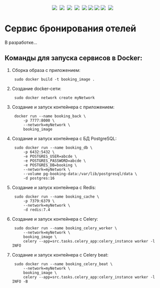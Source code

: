 <div id="header" align="center">
<img src="https://img.shields.io/badge/Python-black?style=for-the-badge&logo=python&logoColor=yellow"/>&nbsp;
<img src="https://img.shields.io/badge/FastAPI-black?style=for-the-badge&logo=fastapi&logoColor=009688"/>&nbsp;
<img src="https://img.shields.io/badge/SQLAlchemy-black?style=for-the-badge&logo=sqlalchemy&logoColor=D71F00"/>&nbsp;
<img src="https://img.shields.io/badge/PostgreSQL-black?style=for-the-badge&logo=PostgreSQL&logoColor=4169E1"/>&nbsp;
<img src="https://img.shields.io/badge/Redis-black?style=for-the-badge&logo=Redis&logoColor=FF4438"/>
<img src="https://img.shields.io/badge/Celery-black?style=for-the-badge&logo=Celery&logoColor=37814A"/>
<img src="https://img.shields.io/badge/PyTest-black?style=for-the-badge&logo=PyTest&logoColor=0A9EDC"/>
<img src="https://img.shields.io/badge/HTML-black?style=for-the-badge&logo=HTML5&logoColor=E34F26"/>&nbsp;
<img src="https://img.shields.io/badge/CSS-black?style=for-the-badge&logo=CSS3&logoColor=1572B6"/>&nbsp;
</div>


# Сервис бронирования отелей
В разработке...

## Команды для запуска сервисов в Docker:
1. Сборка образа с приложением: 

        sudo docker build -t booking_image .

2. Создание docker-сети: 

        sudo docker network create myNetwork

3. Создание и запуск контейнера с приложением:

        docker run --name booking_back \
            -p 7777:8000 \
            --network=myNetwork \
            booking_image

3. Создание и запуск контейнера с БД PostgreSQL:

        sudo docker run --name booking_db \
            -p 6432:5432 \
            -e POSTGRES_USER=abcde \
            -e POSTGRES_PASSWORD=abcde \
            -e POSTGRES_DB=booking \
            --network=myNetwork \
            --volume pg-booking-data:/var/lib/postgresql/data \
            -d postgres:16

4. Создание и запуск контейнера с Redis:

        sudo docker run --name booking_cache \
            -p 7379:6379 \
            --network=myNetwork \
            -d redis:7.4

5. Создание и запуск контейнера с Celery:

        sudo docker run --name booking_celery_worker \
            --network=myNetwork \
            booking_image \
            celery --app=src.tasks.celery_app:celery_instance worker -l INFO

6. Создание и запуск контейнера с Celery beat:

        sudo docker run --name booking_celery_beat \
            --network=myNetwork \
            booking_image \
            celery --app=src.tasks.celery_app:celery_instance worker -l INFO -B

